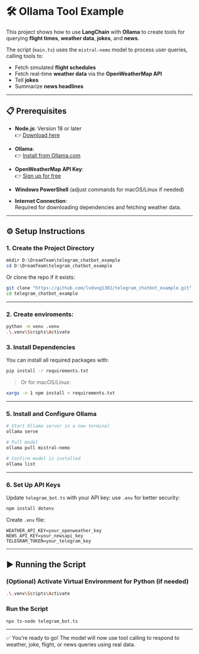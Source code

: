 # 🛠️ Ollama Tool Example

This project shows how to use **LangChain** with **Ollama** to create tools for querying **flight times**, **weather data**, **jokes**, and **news**.

The script (`main.ts`) uses the `mistral-nemo` model to process user queries, calling tools to:

- Fetch simulated **flight schedules**
- Fetch real-time **weather data** via the **OpenWeatherMap API**
- Tell **jokes**
- Summarize **news headlines**

---

## 📋 Prerequisites

- **Node.js**: Version 18 or later  
  👉 [Download here](https://nodejs.org/)

- **Ollama**:  
  👉 [Install from Ollama.com](https://ollama.com/)

- **OpenWeatherMap API Key**:  
  👉 [Sign up for free](https://openweathermap.org/)

- **Windows PowerShell** (adjust commands for macOS/Linux if needed)

- **Internet Connection**:  
  Required for downloading dependencies and fetching weather data.

---

## ⚙️ Setup Instructions

### 1. Create the Project Directory

```powershell
mkdir D:\DreamTeam\telegram_chatbot_example
cd D:\DreamTeam\telegram_chatbot_example
```

Or clone the repo if it exists:

```bash
git clone "https://github.com/lvdung1302/telegram_chatbot_example.git"
cd telegram_chatbot_example
```

---

### 2. Create enviroments:

```bash
python -m venv .venv
.\.venv\Scripts\Activate
```

### 3. Install Dependencies

You can install all required packages with:

```bash
pip install -r requirements.txt
```

> Or for macOS/Linux:

```bash
xargs -n 1 npm install < requirements.txt
```

---

### 5. Install and Configure Ollama

```bash
# Start Ollama server in a new terminal
ollama serve

# Pull model
ollama pull mistral-nemo

# Confirm model is installed
ollama list
```

---

### 6. Set Up API Keys

Update `telegram_bot.ts` with your API key:
use `.env` for better security:

```bash
npm install dotenv
```

Create `.env` file:

```
WEATHER_API_KEY=your_openweather_key
NEWS_API_KEY=your_newsapi_key
TELEGRAM_TOKEN=your_telegram_key
```

---

## ▶️ Running the Script

### (Optional) Activate Virtual Environment for Python (if needed)

```bash
.\.venv\Scripts\Activate
```

### Run the Script

```bash
npx ts-node telegram_bot.ts
```

---

✅ You’re ready to go! The model will now use tool calling to respond to weather, joke, flight, or news queries using real data.
